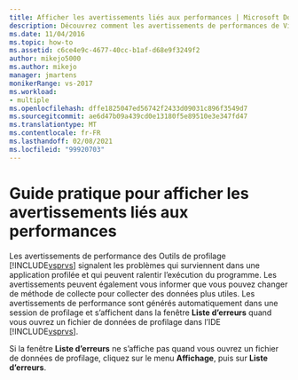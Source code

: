 ```yaml
---
title: Afficher les avertissements liés aux performances | Microsoft Docs
description: Découvrez comment les avertissements de performances de Visual Studio Outils de profilage Outils de profilage indiquer des problèmes dans une application profilée qui peuvent ralentir l’exécution du programme.
ms.date: 11/04/2016
ms.topic: how-to
ms.assetid: c6ce4e9c-4677-40cc-b1af-d68e9f3249f2
author: mikejo5000
ms.author: mikejo
manager: jmartens
monikerRange: vs-2017
ms.workload:
- multiple
ms.openlocfilehash: dffe1825047ed56742f2433d09031c896f3549d7
ms.sourcegitcommit: ae6d47b09a439cd0e13180f5e89510e3e347fd47
ms.translationtype: MT
ms.contentlocale: fr-FR
ms.lasthandoff: 02/08/2021
ms.locfileid: "99920703"
---
```

# <a name="how-to-view-performance-warnings"></a>Guide pratique pour afficher les avertissements liés aux performances
Les avertissements de performance des Outils de profilage [!INCLUDE[vsprvs](../code-quality/includes/vsprvs_md.md)] signalent les problèmes qui surviennent dans une application profilée et qui peuvent ralentir l’exécution du programme. Les avertissements peuvent également vous informer que vous pouvez changer de méthode de collecte pour collecter des données plus utiles. Les avertissements de performance sont générés automatiquement dans une session de profilage et s’affichent dans la fenêtre **Liste d’erreurs** quand vous ouvrez un fichier de données de profilage dans l’IDE [!INCLUDE[vsprvs](../code-quality/includes/vsprvs_md.md)].

 Si la fenêtre **Liste d’erreurs** ne s’affiche pas quand vous ouvrez un fichier de données de profilage, cliquez sur le menu **Affichage**, puis sur **Liste d’erreurs**.
